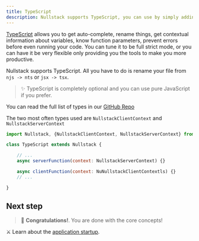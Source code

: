 ```yaml
---
title: TypeScript
description: Nullstack supports TypeScript, you can use by simply adding the extension TSX on your components.
---
```


[TypeScript](https://www.typescriptlang.org/) allows you to get auto-complete, rename things, get contextual information about variables, know function parameters, prevent errors before even running your code. You can tune it to be full strict mode, or you can have it be very flexible only providing you the tools to make you more productive.

Nullstack supports TypeScript. All you have to do is rename your file from `njs -> nts` or `jsx -> tsx`.

> ✨ TypeScript is completely optional and you can use pure JavaScript if you prefer.

You can read the full list of types in our [GitHub Repo](https://github.com/nullstack/nullstack/tree/master/types)

The two most often types used are `NullstackClientContext` and `NullstackServerContext`

```jsx
import Nullstack, {NullstackClientContext, NullstackServerContext} from 'nullstack'

class TypeScript extends Nullstack {

    // ...
    async serverFunction(context: NullstackServerContext) {}

    async clientFunction(context: NuNullstackClientContextls) {}
    // ...

}
```

## Next step

> 🎉 **Congratulations!**. You are done with the core concepts!

⚔ Learn about the [application startup](/application-startup).